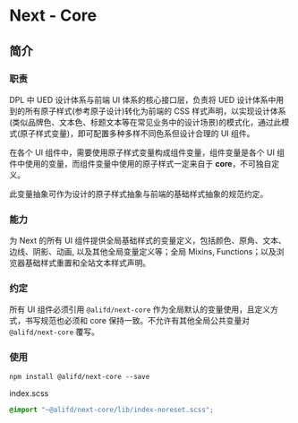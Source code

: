 # Next - Core

## 简介

### 职责
DPL 中 UED 设计体系与前端 UI 体系的核心接口层，负责将 UED 设计体系中用到的所有原子样式(参考原子设计)转化为前端的 CSS 样式声明，以实现设计体系(类似品牌色、文本色、标题文本等在常见业务中的设计场景)的模式化，通过此模式(原子样式变量)，即可配置多种多样不同色系但设计合理的 UI 组件。

在各个 UI 组件中，需要使用原子样式变量构成组件变量，组件变量是各个 UI 组件中使用的变量，而组件变量中使用的原子样式一定来自于 **core**，不可独自定义。

此变量抽象可作为设计的原子样式抽象与前端的基础样式抽象的规范约定。

### 能力
为 Next 的所有 UI 组件提供全局基础样式的变量定义，包括颜色、原角、文本、边线、阴影、动画, 以及其他全局变量定义等；全局 Mixins, Functions；以及浏览器基础样式重置和全站文本样式声明。

### 约定
所有 UI 组件必须引用 `@alifd/next-core` 作为全局默认的变量使用，且定义方式，书写规范也必须和 core 保持一致。不允许有其他全局公共变量对 `@alifd/next-core` 覆写。

### 使用

```
npm install @alifd/next-core --save
```

index.scss

``` scss
@import "~@alifd/next-core/lib/index-noreset.scss";
```
